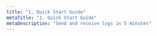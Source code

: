 ```yaml
---
title: "1. Quick Start Guide"
metaTitle: "1. Quick Start Guide"
metaDescription: "Send and receive logs in 5 minutes"
---
```



